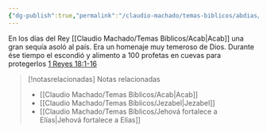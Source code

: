 ```yaml
---
{"dg-publish":true,"permalink":"/claudio-machado/temas-biblicos/abdias/","title":"Abdías","tags":["personajes-bíblicos"]}
---
```


En los días del Rey [[Claudio Machado/Temas Bíblicos/Acab\|Acab]]  una gran sequía asoló al país.
Era un homenaje muy temeroso de Dios. Durante ése tiempo el escondió y alimento a 100 profetas en cuevas para protegerlos [1 Reyes 18:1-16](https://wol.jw.org/es/wol/b/r4/lp-s/nwtsty/11/18#v=11:18:1-11:18:16)




> [!notasrelacionadas] Notas relacionadas
> - [[Claudio Machado/Temas Bíblicos/Acab\|Acab]]
> - [[Claudio Machado/Temas Bíblicos/Jezabel\|Jezabel]]
> - [[Claudio Machado/Temas Bíblicos/Jehová fortalece a Elías\|Jehová fortalece a Elías]]

